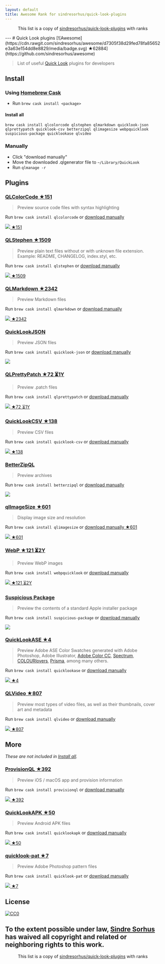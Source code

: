 ```yaml
---
layout: default
title: Awesome Rank for sindresorhus/quick-look-plugins
---
```


<p align="center">
	This list is a copy of <a href="https://github.com/sindresorhus/quick-look-plugins">sindresorhus/quick-look-plugins</a> with ranks
</p>
---
# Quick Look plugins [![Awesome](https://cdn.rawgit.com/sindresorhus/awesome/d7305f38d29fed78fa85652e3a63e154dd8e8829/media/badge.svg) ★62884](https://github.com/sindresorhus/awesome)

> List of useful [Quick Look](http://en.wikipedia.org/wiki/Quick_Look) plugins for developers


## Install

### Using [Homebrew Cask](https://github.com/phinze/homebrew-cask)

- Run `brew cask install <package>`

#### Install all

```
brew cask install qlcolorcode qlstephen qlmarkdown quicklook-json qlprettypatch quicklook-csv betterzipql qlimagesize webpquicklook suspicious-package quicklookase qlvideo
```

### Manually

- Click "download manually"
- Move the downloaded .qlgenerator file to `~/Library/QuickLook`
- Run `qlmanage -r`


## Plugins


### [QLColorCode ★151](https://github.com/anthonygelibert/QLColorCode)

> Preview source code files with syntax highlighting

Run `brew cask install qlcolorcode` or [download manually](https://github.com/anthonygelibert/QLColorCode/releases/latest)

[![](https://github.com/sindresorhus/quick-look-plugins/blob/master/screenshots/QLColorCode.png) ★151](https://github.com/anthonygelibert/QLColorCode)


### [QLStephen ★1509](https://github.com/whomwah/qlstephen)

> Preview plain text files without or with unknown file extension. Example: README, CHANGELOG, index.styl, etc.

Run `brew cask install qlstephen` or [download manually](https://github.com/whomwah/qlstephen/releases/latest)

[![](https://github.com/sindresorhus/quick-look-plugins/blob/master/screenshots/QLStephen.png) ★1509](https://github.com/whomwah/qlstephen)


### [QLMarkdown ★2342](https://github.com/toland/qlmarkdown)

> Preview Markdown files

Run `brew cask install qlmarkdown` or [download manually](https://github.com/downloads/toland/qlmarkdown/QLMarkdown-1.3.zip)

[![](https://github.com/sindresorhus/quick-look-plugins/blob/master/screenshots/QLMarkdown.png) ★2342](https://github.com/toland/qlmarkdown)


### [QuickLookJSON](http://www.sagtau.com/quicklookjson.html)

> Preview JSON files

Run `brew cask install quicklook-json` or [download manually](http://www.sagtau.com/media/QuickLookJSON.qlgenerator.zip)

[![](https://github.com/sindresorhus/quick-look-plugins/blob/master/screenshots/QuickLookJSON.png)](http://www.sagtau.com/quicklookjson.html)


### [QLPrettyPatch ★72 ⏳1Y](https://github.com/atnan/QLPrettyPatch)

> Preview .patch files

Run `brew cask install qlprettypatch` or [download manually](https://github.com/atnan/QLPrettyPatch/releases/latest)

[![](https://github.com/sindresorhus/quick-look-plugins/blob/master/screenshots/QLPrettyPatch.png) ★72 ⏳1Y](https://github.com/atnan/QLPrettyPatch)


### [QuickLookCSV ★138](https://github.com/p2/quicklook-csv)

> Preview CSV files

Run `brew cask install quicklook-csv` or [download manually](http://quicklook-csv.googlecode.com/files/QuickLookCSV.dmg)

[![](https://github.com/sindresorhus/quick-look-plugins/blob/master/screenshots/QuickLookCSV.png) ★138](https://github.com/p2/quicklook-csv)


### [BetterZipQL](http://macitbetter.com/BetterZip-Quick-Look-Generator/)

> Preview archives

Run `brew cask install betterzipql` or [download manually](http://macitbetter.com/BetterZipQL.zip)

[![](https://github.com/sindresorhus/quick-look-plugins/blob/master/screenshots/BetterZipQL.png)](http://macitbetter.com/BetterZip-Quick-Look-Generator/)


### [qlImageSize ★601](https://github.com/Nyx0uf/qlImageSize)

> Display image size and resolution

Run `brew cask install qlimagesize` or [download manually ★601](https://github.com/Nyx0uf/qlImageSize#installation)

[![](https://github.com/sindresorhus/quick-look-plugins/blob/master/screenshots/qlImageSize.png) ★601](https://github.com/Nyx0uf/qlImageSize)


### [WebP ★121 ⏳2Y](https://github.com/dchest/webp-quicklook)

> Preview WebP images

Run `brew cask install webpquicklook` or [download manually](https://github.com/dchest/webp-quicklook/releases/latest)

[![](https://github.com/sindresorhus/quick-look-plugins/blob/master/screenshots/WebP.png) ★121 ⏳2Y](https://github.com/dchest/webp-quicklook)


### [Suspicious Package](http://www.mothersruin.com/software/SuspiciousPackage/)

> Preview the contents of a standard Apple installer package

Run `brew cask install suspicious-package` or [download manually](http://www.mothersruin.com/software/downloads/SuspiciousPackage.xip)

[![](https://github.com/sindresorhus/quick-look-plugins/blob/master/screenshots/SuspiciousPackage.png)](http://www.mothersruin.com/software/SuspiciousPackage/)


### [QuickLookASE ★4](https://github.com/rsodre/QuickLookASE)

> Preview Adobe ASE Color Swatches generated with Adobe Photoshop, Adobe Illustrator, [Adobe Color CC](https://color.adobe.com), [Spectrum](http://www.eigenlogik.com/spectrum/mac), [COLOURlovers](http://www.colourlovers.com), [Prisma](http://www.codeadventure.com), among many others.

Run `brew cask install quicklookase` or [download manually](https://github.com/rsodre/QuickLookASE/releases/latest)

[![](https://github.com/sindresorhus/quick-look-plugins/blob/master/screenshots/QuickLookASE.png) ★4](https://github.com/rsodre/QuickLookASE)


### [QLVideo ★807](https://github.com/Marginal/QLVideo)

> Preview most types of video files, as well as their thumbnails, cover art and metadata

Run `brew cask install qlvideo` or [download manually](https://github.com/Marginal/QLVideo/releases/latest)

[![](https://github.com/sindresorhus/quick-look-plugins/blob/master/screenshots/QLVideo.png) ★807](https://github.com/Marginal/QLVideo)


## More

*These are not included in [Install all](#install-all).*

### [ProvisionQL ★392](https://github.com/ealeksandrov/ProvisionQL)

> Preview iOS / macOS app and provision information

Run `brew cask install provisionql` or [download manually](https://github.com/ealeksandrov/ProvisionQL/releases/latest)

[![](https://github.com/sindresorhus/quick-look-plugins/blob/master/screenshots/ProvisionQL.png) ★392](https://github.com/ealeksandrov/ProvisionQL)


### [QuickLookAPK ★50](https://github.com/hezi/QuickLookAPK)

> Preview Android APK files

Run `brew cask install quicklookapk` or [download manually](https://github.com/hezi/QuickLookAPK/blob/master/QuickLookAPK.qlgenerator.zip)

[![](https://github.com/sindresorhus/quick-look-plugins/blob/master/screenshots/QuickLookAPK.png) ★50](https://github.com/hezi/QuickLookAPK)


### [quicklook-pat ★7](https://github.com/pixelrowdies/quicklook-pat)

> Preview Adobe Photoshop pattern files

Run `brew cask install quicklook-pat` or [download manually](https://github.com/pixelrowdies/quicklook-pat/releases)

[![](https://github.com/sindresorhus/quick-look-plugins/blob/master/screenshots/quicklook-pat.png) ★7](https://github.com/pixelrowdies/quicklook-pat)


## License

[![CC0](http://mirrors.creativecommons.org/presskit/buttons/88x31/svg/cc-zero.svg)](https://creativecommons.org/publicdomain/zero/1.0/)

To the extent possible under law, [Sindre Sorhus](http://sindresorhus.com) has waived all copyright and related or neighboring rights to this work.
---
<p align="center">
	This list is a copy of <a href="https://github.com/sindresorhus/quick-look-plugins">sindresorhus/quick-look-plugins</a> with ranks
</p>
